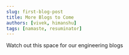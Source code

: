 ```yaml
---
slug: first-blog-post
title: More Blogs to Come
authors: [vivek, himanshu]
tags: [namaste, resuminator]
---
```


Watch out this space for our engineering blogs
